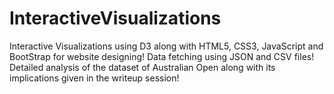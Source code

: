 # InteractiveVisualizations
Interactive Visualizations using D3 along with HTML5, CSS3, JavaScript and BootStrap for website designing!
Data fetching using JSON and CSV files!
Detailed analysis of the dataset of Australian Open along with its implications given in the writeup session!
